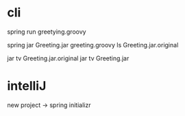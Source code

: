 # cli
spring run greetying.groovy

spring jar Greeting.jar greeting.groovy
ls Greeting.jar.original

jar tv Greeting.jar.original
jar tv Greeting.jar

# intelliJ
new project -> spring initializr

